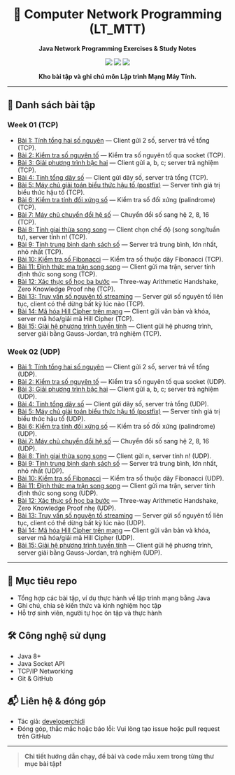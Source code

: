 <div align="center">

# 🚀 Computer Network Programming (LT_MTT)

**Java Network Programming Exercises & Study Notes**

<img src="https://img.shields.io/badge/Java-ED8B00?style=for-the-badge&logo=java&logoColor=white" />
<img src="https://img.shields.io/badge/Socket%20Programming-Network-blue?style=for-the-badge" />
<img src="https://img.shields.io/badge/Study%20Repo-Education-green?style=for-the-badge" />

**Kho bài tập và ghi chú môn Lập trình Mạng Máy Tính.**
</div>

---

## 📂 Danh sách bài tập

### Week 01 (TCP)
- [Bài 1: Tính tổng hai số nguyên](week_01/ex_01) — Client gửi 2 số, server trả về tổng (TCP).
- [Bài 2: Kiểm tra số nguyên tố](week_01/ex_02) — Kiểm tra số nguyên tố qua socket (TCP).
- [Bài 3: Giải phương trình bậc hai](week_01/ex_03) — Client gửi a, b, c; server trả nghiệm (TCP).
- [Bài 4: Tính tổng dãy số](week_01/ex_04) — Client gửi dãy số, server trả tổng (TCP).
- [Bài 5: Máy chủ giải toán biểu thức hậu tố (postfix)](week_01/ex_05) — Server tính giá trị biểu thức hậu tố (TCP).
- [Bài 6: Kiểm tra tính đối xứng số](week_01/ex_06) — Kiểm tra số đối xứng (palindrome) (TCP).
- [Bài 7: Máy chủ chuyển đổi hệ số](week_01/ex_07) — Chuyển đổi số sang hệ 2, 8, 16 (TCP).
- [Bài 8: Tính giai thừa song song](week_01/ex_08) — Client chọn chế độ (song song/tuần tự), server tính n! (TCP).
- [Bài 9: Tính trung bình danh sách số](week_01/ex_09) — Server trả trung bình, lớn nhất, nhỏ nhất (TCP).
- [Bài 10: Kiểm tra số Fibonacci](week_01/ex_10) — Kiểm tra số thuộc dãy Fibonacci (TCP).
- [Bài 11: Định thức ma trận song song](week_01/ex_11) — Client gửi ma trận, server tính định thức song song (TCP).
- [Bài 12: Xác thực số học ba bước](week_01/ex_12) — Three-way Arithmetic Handshake, Zero Knowledge Proof nhẹ (TCP).
- [Bài 13: Truy vấn số nguyên tố streaming](week_01/ex_13) — Server gửi số nguyên tố liên tục, client có thể dừng bất kỳ lúc nào (TCP).
- [Bài 14: Mã hóa Hill Cipher trên mạng](week_01/ex_14) — Client gửi văn bản và khóa, server mã hóa/giải mã Hill Cipher (TCP).
- [Bài 15: Giải hệ phương trình tuyến tính](week_01/ex_15) — Client gửi hệ phương trình, server giải bằng Gauss-Jordan, trả nghiệm (TCP).

### Week 02 (UDP)
- [Bài 1: Tính tổng hai số nguyên](week_02/ex_01) — Client gửi 2 số, server trả về tổng (UDP).
- [Bài 2: Kiểm tra số nguyên tố](week_02/ex_02) — Kiểm tra số nguyên tố qua socket (UDP).
- [Bài 3: Giải phương trình bậc hai](week_02/ex_03) — Client gửi a, b, c; server trả nghiệm (UDP).
- [Bài 4: Tính tổng dãy số](week_02/ex_04) — Client gửi dãy số, server trả tổng (UDP).
- [Bài 5: Máy chủ giải toán biểu thức hậu tố (postfix)](week_02/ex_05) — Server tính giá trị biểu thức hậu tố (UDP).
- [Bài 6: Kiểm tra tính đối xứng số](week_02/ex_06) — Kiểm tra số đối xứng (palindrome) (UDP).
- [Bài 7: Máy chủ chuyển đổi hệ số](week_02/ex_07) — Chuyển đổi số sang hệ 2, 8, 16 (UDP).
- [Bài 8: Tính giai thừa song song](week_02/ex_08) — Client gửi n, server tính n! (UDP).
- [Bài 9: Tính trung bình danh sách số](week_02/ex_09) — Server trả trung bình, lớn nhất, nhỏ nhất (UDP).
- [Bài 10: Kiểm tra số Fibonacci](week_02/ex_10) — Kiểm tra số thuộc dãy Fibonacci (UDP).
- [Bài 11: Định thức ma trận song song](week_02/ex_11) — Client gửi ma trận, server tính định thức song song (UDP).
- [Bài 12: Xác thực số học ba bước](week_02/ex_12) — Three-way Arithmetic Handshake, Zero Knowledge Proof nhẹ (UDP).
- [Bài 13: Truy vấn số nguyên tố streaming](week_02/ex_13) — Server gửi số nguyên tố liên tục, client có thể dừng bất kỳ lúc nào (UDP).
- [Bài 14: Mã hóa Hill Cipher trên mạng](week_02/ex_14) — Client gửi văn bản và khóa, server mã hóa/giải mã Hill Cipher (UDP).
- [Bài 15: Giải hệ phương trình tuyến tính](week_02/ex_15) — Client gửi hệ phương trình, server giải bằng Gauss-Jordan, trả nghiệm (UDP).

<!-- Có thể bổ sung các tuần tiếp theo ở đây -->

---

## 🎯 Mục tiêu repo
- Tổng hợp các bài tập, ví dụ thực hành về lập trình mạng bằng Java
- Ghi chú, chia sẻ kiến thức và kinh nghiệm học tập
- Hỗ trợ sinh viên, người tự học ôn tập và thực hành

## 🛠️ Công nghệ sử dụng
- Java 8+
- Java Socket API
- TCP/IP Networking
- Git & GitHub

## 📬 Liên hệ & đóng góp
- Tác giả: [developerchidi](https://github.com/developerchidi)
- Đóng góp, thắc mắc hoặc báo lỗi: Vui lòng tạo issue hoặc pull request trên GitHub

---

> **Chi tiết hướng dẫn chạy, đề bài và code mẫu xem trong từng thư mục bài tập!**
